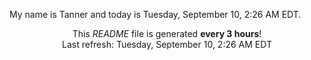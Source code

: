 My name is Tanner and today is Tuesday, September 10, 2:26 AM EDT.

<p align="center">This <i>README</i> file is generated <b>every 3 hours</b>!</br>Last refresh: Tuesday, September 10, 2:26 AM EDT<br /></p>
